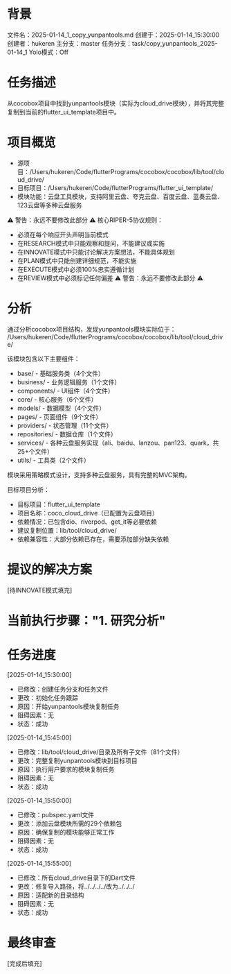 # 背景
文件名：2025-01-14_1_copy_yunpantools.md
创建于：2025-01-14_15:30:00
创建者：hukeren
主分支：master
任务分支：task/copy_yunpantools_2025-01-14_1
Yolo模式：Off

# 任务描述
从cocobox项目中找到yunpantools模块（实际为cloud_drive模块），并将其完整复制到当前的flutter_ui_template项目中。

# 项目概览
- 源项目：/Users/hukeren/Code/flutterPrograms/cocobox/cocobox/lib/tool/cloud_drive/
- 目标项目：/Users/hukeren/Code/flutterPrograms/flutter_ui_template/
- 模块功能：云盘工具模块，支持阿里云盘、夸克云盘、百度云盘、蓝奏云盘、123云盘等多种云盘服务

⚠️ 警告：永远不要修改此部分 ⚠️
核心RIPER-5协议规则：
- 必须在每个响应开头声明当前模式
- 在RESEARCH模式中只能观察和提问，不能建议或实施
- 在INNOVATE模式中只能讨论解决方案想法，不能具体规划
- 在PLAN模式中只能创建详细规范，不能实施
- 在EXECUTE模式中必须100%忠实遵循计划
- 在REVIEW模式中必须标记任何偏差
⚠️ 警告：永远不要修改此部分 ⚠️

# 分析
通过分析cocobox项目结构，发现yunpantools模块实际位于：
/Users/hukeren/Code/flutterPrograms/cocobox/cocobox/lib/tool/cloud_drive/

该模块包含以下主要组件：
- base/ - 基础服务类（4个文件）
- business/ - 业务逻辑服务（1个文件）
- components/ - UI组件（4个文件）
- core/ - 核心服务（6个文件）
- models/ - 数据模型（4个文件）
- pages/ - 页面组件（9个文件）
- providers/ - 状态管理（11个文件）
- repositories/ - 数据仓库（1个文件）
- services/ - 各种云盘服务实现（ali、baidu、lanzou、pan123、quark，共25+个文件）
- utils/ - 工具类（2个文件）

模块采用策略模式设计，支持多种云盘服务，具有完整的MVC架构。

目标项目分析：
- 目标项目：flutter_ui_template
- 项目名称：coco_cloud_drive（已配置为云盘项目）
- 依赖情况：已包含dio、riverpod、get_it等必要依赖
- 建议复制位置：lib/tool/cloud_drive/
- 依赖兼容性：大部分依赖已存在，需要添加部分缺失依赖

# 提议的解决方案
[待INNOVATE模式填充]

# 当前执行步骤："1. 研究分析"

# 任务进度
[2025-01-14_15:30:00]
- 已修改：创建任务分支和任务文件
- 更改：初始化任务跟踪
- 原因：开始yunpantools模块复制任务
- 阻碍因素：无
- 状态：成功

[2025-01-14_15:45:00]
- 已修改：lib/tool/cloud_drive/目录及所有子文件（81个文件）
- 更改：完整复制yunpantools模块到目标项目
- 原因：执行用户要求的模块复制任务
- 阻碍因素：无
- 状态：成功

[2025-01-14_15:50:00]
- 已修改：pubspec.yaml文件
- 更改：添加云盘模块所需的29个依赖包
- 原因：确保复制的模块能够正常工作
- 阻碍因素：无
- 状态：成功

[2025-01-14_15:55:00]
- 已修改：所有cloud_drive目录下的Dart文件
- 更改：修复导入路径，将../../../../改为../../../
- 原因：适配新的目录结构
- 阻碍因素：无
- 状态：成功

# 最终审查
[完成后填充]
